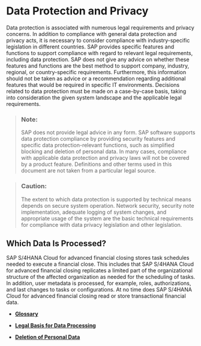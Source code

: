 <!-- loioa880a9768d3e4a6ca8479d9b75656f7e -->

# Data Protection and Privacy

Data protection is associated with numerous legal requirements and privacy concerns. In addition to compliance with general data protection and privacy acts, it is necessary to consider compliance with industry-specific legislation in different countries. SAP provides specific features and functions to support compliance with regard to relevant legal requirements, including data protection. SAP does not give any advice on whether these features and functions are the best method to support company, industry, regional, or country-specific requirements. Furthermore, this information should not be taken as advice or a recommendation regarding additional features that would be required in specific IT environments. Decisions related to data protection must be made on a case-by-case basis, taking into consideration the given system landscape and the applicable legal requirements.

> ### Note:  
> SAP does not provide legal advice in any form. SAP software supports data protection compliance by providing security features and specific data protection-relevant functions, such as simplified blocking and deletion of personal data. In many cases, compliance with applicable data protection and privacy laws will not be covered by a product feature. Definitions and other terms used in this document are not taken from a particular legal source.

> ### Caution:  
> The extent to which data protection is supported by technical means depends on secure system operation. Network security, security note implementation, adequate logging of system changes, and appropriate usage of the system are the basic technical requirements for compliance with data privacy legislation and other legislation.



<a name="loioa880a9768d3e4a6ca8479d9b75656f7e__section_vlk_1wp_qmb"/>

## Which Data Is Processed?

SAP S/4HANA Cloud for advanced financial closing stores task schedules needed to execute a financial close. This includes that SAP S/4HANA Cloud for advanced financial closing replicates a limited part of the organizational structure of the affected organization as needed for the scheduling of tasks. In addition, user metadata is processed, for example, roles, authorizations, and last changes to tasks or configurations. At no time does SAP S/4HANA Cloud for advanced financial closing read or store transactional financial data.

-   **[Glossary](Glossary_913b77c.md "")**  

-   **[Legal Basis for Data Processing](Legal_Basis_for_Data_Processing_cb3111b.md "")**  

-   **[Deletion of Personal Data](Deletion_of_Personal_Data_aeaafcc.md "")**  


